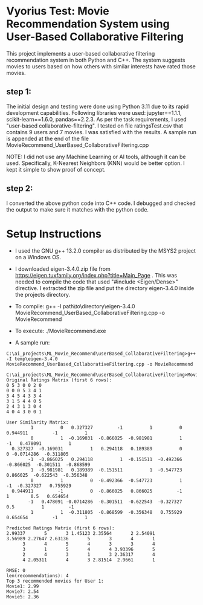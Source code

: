 # Vyorius Test: Movie Recommendation System using User-Based Collaborative Filtering
This project implements a user-based collaborative filtering recommendation system in both Python and C++. The system suggests movies to users based on how others with similar interests have rated those movies.

## step 1:

The initial design and testing were done using Python 3.11 due to its rapid development capabilities. Following libraries were used: jupyter==1.1.1, scikit-learn==1.6.0, pandas==2.2.3. As per the task requirements, I used "user-based collaborative-filtering". I tested on file ratingsTest.csv that contains 9 users and 7 movies. I was satisfied with the results. A sample run is appended at the end of the file MovieRecommend_UserBased_CollaborativeFiltering.cpp

NOTE: I did not use any Machine Learning or AI tools, although it can be used. Specifically, K-Nearest Neighbors (KNN) would be better option. I kept it simple to show proof of concept.

## step 2:

I converted the above python code into C++ code. I debugged and checked the output to make sure it matches with the python code.

# Setup Instructions

* I used the GNU g++ 13.2.0 compiler as distributed by the MSYS2 project on a Windows OS.
* I downloaded eigen-3.4.0.zip file from https://eigen.tuxfamily.org/index.php?title=Main_Page . This was needed to compile the code that used "#include <Eigen/Dense>" directive. I extracted the zip file and put the directory eigen-3.4.0 inside the projects directory.
* To compile: g++ -I path\to\directory\eigen-3.4.0 MovieRecommend_UserBased_CollaborativeFiltering.cpp -o MovieRecommend
* To execute: ./MovieRecommend.exe

* A sample run:
```
C:\ai_projects\ML_Movie_Recommend\userBased_CollaborativeFiltering>g++ -I temp\eigen-3.4.0 MovieRecommend_UserBased_CollaborativeFiltering.cpp -o MovieRecommend

C:\ai_projects\ML_Movie_Recommend\userBased_CollaborativeFiltering>MovieRecommend.exe
Original Ratings Matrix (first 6 rows):
0 5 3 0 0 2 0
0 0 0 5 3 4 1
3 4 5 4 3 3 4
3 1 5 4 4 0 5
2 4 3 1 3 0 4
4 0 4 3 0 0 1

User Similarity Matrix:
         1          0   0.327327         -1          1          0   0.944911         -1          1
         0          1  -0.169031  -0.866025  -0.981981          1         -1   0.478091          1
  0.327327  -0.169031          1   0.294118   0.189389          0          0 -0.0714286  -0.311805
        -1  -0.866025   0.294118          1  -0.151511  -0.492366  -0.866025  -0.301511  -0.868599
         1  -0.981981   0.189389  -0.151511          1  -0.547723   0.866025  -0.622543  -0.356348
         0          1          0  -0.492366  -0.547723          1         -1  -0.327327   0.755929
  0.944911         -1          0  -0.866025   0.866025         -1          1        0.5   0.654654
        -1   0.478091 -0.0714286  -0.301511  -0.622543  -0.327327        0.5          1         -1
         1          1  -0.311805  -0.868599  -0.356348   0.755929   0.654654         -1          1

Predicted Ratings Matrix (first 6 rows):
2.99337       5       3 1.45123 2.35564       2 2.54091
3.56989 2.27647 2.63136       5       3       4       1
      3       4       5       4       3       3       4
      3       1       5       4       4 3.93396       5
      2       4       3       1       3 2.36317       4
      4 2.05311       4       3 2.81514  2.9661       1

RMSE: 0
len(recommendations): 4
Top 3 recommended movies for User 1:
Movie1: 2.99
Movie7: 2.54
Movie5: 2.36

```

